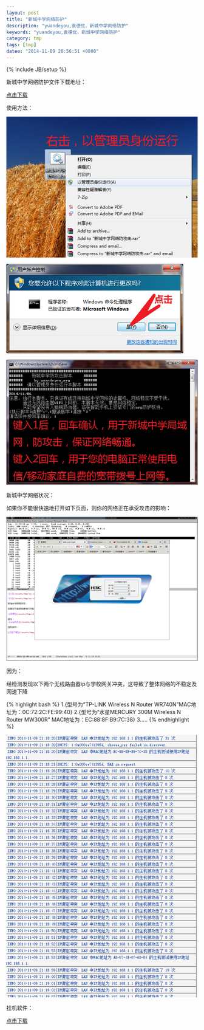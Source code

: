 ```yaml
---
layout: post
title: "新城中学网络防护"
description: "yuandeyou,袁德优，新城中学网络防护"
keywords: "yuandeyou,袁德优，新城中学网络防护"
category: tmp
tags: [tmp]
datee: "2014-11-09 20:56:51 +0800"
---
```

{% include JB/setup %}

新城中学网络防护文件下载地址：

[点击下载](/assets/tmp/新城中学网络防攻击.bat)

使用方法：

![1](/assets/tmp/xczx1.png)

![2](/assets/tmp/xczx2.png)

![3](/assets/tmp/xczx3.png)

新城中学网络状况：

如果你不能很快速地打开如下页面，则你的网络正在承受攻击的影响：

![正常](/assets/tmp/2014-11-09_1400x1050.png)

因为：

经检测发现以下两个无线路由器ip与学校网关冲突，这导致了整体网络的不稳定及网速下降

{% highlight bash  %}
1.{型号为“TP-LINK Wireless N Router WR740N”MAC地址为：0C:72:2C:FE:99:40}
2.{型号为“水星MERCURY 300M Wireless N Router MW300R” MAC地址为：EC:88:8F:B9:7C:38}
3.....
{% endhighlight %}

![arp攻击](/assets/tmp/wl.png)

<!-- more -->

挂机软件：

[点击下载](/assets/tmp/挂机软件.rar)


